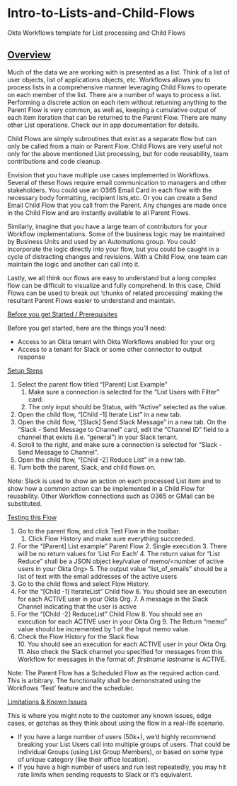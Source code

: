 # Intro-to-Lists-and-Child-Flows
Okta Workflows template for List processing and Child Flows

## <span style="text-decoration:underline;">Overview</span>

Much of the data we are working with is presented as a list. Think of a list of user objects, list of applications objects, etc. Workflows allows you to process lists in a comprehensive manner leveraging Child Flows to operate on each member of the list.  There are a number of ways to process a list. Performing a discrete action on each item without returning anything to the Parent Flow is very common, as well as, keeping a cumulative output of each item iteration that can be returned to the Parent Flow. There are many other List operations. Check our in app documentation for details.

Child Flows are simply subroutines that exist as a separate flow but can only be called from a main or Parent Flow. Child Flows are very useful not only for the above mentioned List processing, but for code reusability, team contributions  and code cleanup.  

Envision that you have multiple use cases implemented in Workflows. Several of these flows require email communication to managers and other stakeholders. You could use an O365 Email Card in each flow with the necessary body formatting, recipient lists,etc. Or you can create a Send Email Child Flow that you call from the Parent. Any changes are made once in the Child Flow and are instantly available to all Parent Flows.

Similarly, imagine that you have a large team of contributors for your Workflow implementations. Some of the business logic may be maintained by Business Units and used by an Automations group. You could incorporate the logic directly into your flow, but you could be caught in a cycle of distracting changes and revisions. With a Child Flow, one team can maintain the logic and another can call into it.

Lastly, we all think our flows are easy to understand but a long complex flow can be difficult to visualize and fully comprehend. In this case, Child Flows can be used to break out ‘chunks of related processing’ making the resultant Parent Flows easier to understand and maintain.

<span style="text-decoration:underline;">Before you get Started / Prerequisites</span>

Before you get started, here are the things you’ll need:



*   Access to an Okta tenant with Okta Workflows enabled for your org 
*   Access to a tenant for Slack or some other connector to output response

<span style="text-decoration:underline;">Setup Steps</span>



1. Select the parent flow titled “[Parent] List Example”
    1. Make sure a connection is selected for the “List Users with Filter” card.
    2. The only input should be Status, with “Active” selected as the value.
2. Open the child flow, “[Child -1] Iterate List” in a new tab. 
3. Open the child flow, “[Slack] Send Slack Message” in a new tab. On the “Slack - Send Message to Channel” card, edit the “Channel ID” field to a channel that exists (i.e. “general”) in your Slack tenant.  
4. Scroll to the right, and make sure a connection is selected for “Slack -Send Message to Channel”. 
5. Open the child flow, “[Child -2] Reduce List” in a new tab.
6. Turn both the parent, Slack, and child flows on.

Note: Slack is used to show an action on each processed List item and to show how a common action can be implemented in a Child Flow for reusability. Other Workflow connections such as O365 or GMail can be substituted.

<span style="text-decoration:underline;">Testing this Flow</span>



1. Go to the parent flow, and click Test Flow in the toolbar.
    1. Click Flow History and make sure everything succeeded.
2. For the “[Parent] List example”  Parent Flow
    2. Single execution
    3. There will be no return values for ‘List For Each’
    4. The return value for “List Reduce” shall be a JSON object key/value of memo/&lt;number of active users in your Okta Org>
    5. The output value “list_of_emails” should be a list of text with the email addresses of the active users
3. Go to the child flows and select Flow History. 
4. For the “[Child -1] IterateList” Child flow
    6. You should see an execution for each ACTIVE user in your Okta Org.
    7. A message in the Slack Channel indicating that the user is active
5. For the “[Child -2] ReduceList” Child Flow
    8. You should see an execution for each ACTIVE user in your Okta Org
    9. The Return “memo” value should be incremented by 1 of the Input memo value.
6. Check the Flow History for the Slack flow.  
    10. You should see an execution for each ACTIVE user in your Okta Org.  
    11. Also check the Slack channel you specified for messages from this Workflow for messages in the format of:  _firstname  lastname_  is ACTIVE. 

Note: The Parent Flow has a Scheduled Flow as the required action card. This is arbitrary. The functionality shall be demonstrated using the Workflows ‘Test’ feature and the scheduler.

<span style="text-decoration:underline;">Limitations & Known Issues</span>

This is where you might note to the customer any known issues, edge cases, or gotchas as they think about using the flow in a real-life scenario. 



*   If you have a large number of users (50k+), we’d highly recommend breaking your List Users call into multiple groups of users. That could be individual Groups (using List Group Members), or based on some type of unique category (like their office location).
*   If you have a high number of users and run test repeatedly, you may hit rate limits when sending requests to Slack or it’s equivalent.